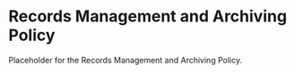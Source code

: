 # Records Management and Archiving Policy

Placeholder for the Records Management and Archiving Policy.

